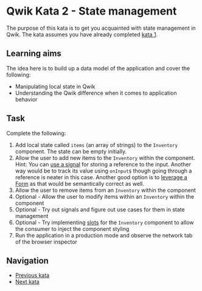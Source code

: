 # Qwik Kata 2 - State management

The purpose of this kata is to get you acquainted with state management in Qwik. The kata assumes you have already completed [kata 1](kata-01.md).

## Learning aims

The idea here is to build up a data model of the application and cover the following:

* Manipulating local state in Qwik
* Understanding the Qwik difference when it comes to application behavior

## Task

Complete the following:

1. Add local state called `items` (an array of strings) to the `Inventory` component. The state can be empty initially.
2. Allow the user to add new items to the `Inventory` within the component. Hint: You can [use a signal](https://qwik.builder.io/docs/components/overview/#getting-hold-of-dom-element) for storing a reference to the input. Another way would be to track its value using `onInput$` though going through a reference is neater in this case. Another good option is to [leverage a Form](https://qwik.builder.io/docs/integrations/modular-forms/) as that would be semantically correct as well.
3. Allow the user to remove items from an `Inventory` within the component
4. Optional - Allow the user to modify items within an `Inventory` within the component
5. Optional - Try out signals and figure out use cases for them in state management
6. Optional - Try implementing [slots](https://qwik.builder.io/docs/components/projection/) for the `Inventory` component to allow the consumer to inject the component styling
7. Run the application in a production mode and observe the network tab of the browser inspector

## Navigation

* [Previous kata](./kata-01.md)
* [Next kata](./kata-03.md)
